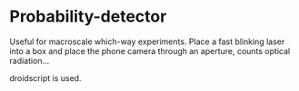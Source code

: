 # Probability-detector

Useful for macroscale which-way experiments. 
Place a fast blinking laser into a box and place the phone camera through an aperture, counts optical radiation...

droidscript is used.
